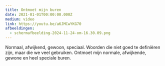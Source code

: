 ```yaml
---
title: Ontmoet mijn buren
date: 2021-01-01T00:00:00.000Z
medium: video
link: https://youtu.be/a6JMCwYKG70
afbeeldingen:
  - schermafbeelding-2024-11-24-om-16.30.09.png
---
```


Normaal, afwijkend, gewoon, speciaal. Woorden die niet goed te definiëren zijn, maar die we veel gebruiken. Ontmoet mijn normale, afwijkende, gewone en heel speciale buren.
